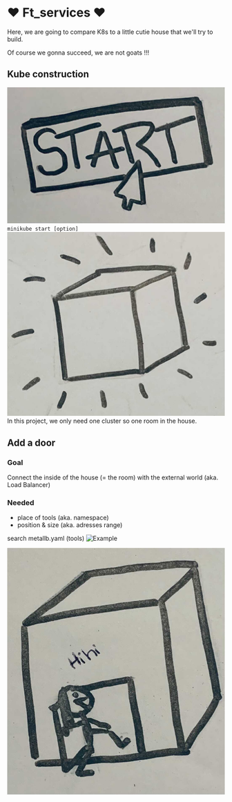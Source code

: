 # :heart: Ft_services :heart:
Here, we are going to compare K8s to a little cutie house that we'll try to build.

Of course we gonna succeed, we are not goats !!!
## Kube construction
![Example](img/start.jpg)
`minikube start [option]`
![Example](img/kube.jpg)
In this project, we only need one cluster so one room in the house.

## Add a door
### Goal
Connect the inside of the house (= the room) with the external world (aka. Load Balancer)
### Needed
- place of tools (aka. namespace)
- position & size (aka. adresses range)

search metallb.yaml (tools)
![Example](img/internetmarche.jpg)

![Example](img/door.jpg)

